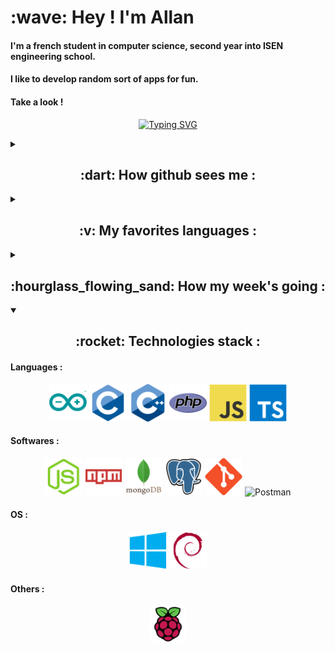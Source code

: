 <h1> :wave: Hey ! I'm Allan</h1> 

<h4>I'm a french student in computer science, second year into ISEN engineering school.</h4>
<h4>I like to develop random sort of apps for fun.</h4>
<h4>Take a look !</h4>
<p align="center">
  <a href="https://git.io/typing-svg"><img src="https://readme-typing-svg.herokuapp.com?font=Fira+Code&size=18&duration=2000&pause=100&color=CD9734&multiline=true&width=460&height=220&lines=class+Allan+extends+Developper+%7B;%E2%80%82%E2%80%82%E2%80%82%E2%80%82constructor()+%7B;%E2%80%82%E2%80%82%E2%80%82%E2%80%82%E2%80%82%E2%80%82%E2%80%82%E2%80%82super();%E2%80%82%E2%80%82%E2%80%82%E2%80%82%E2%80%82%E2%80%82%E2%80%82%E2%80%82this.hobby+%3D+%22Cycling%22;%E2%80%82%E2%80%82%E2%80%82%E2%80%82%E2%80%82%E2%80%82%E2%80%82%E2%80%82this.favoriteLanguage+%3D+%22Javascript%22;%E2%80%82%E2%80%82%E2%80%82%E2%80%82%E2%80%82%E2%80%82%E2%80%82%E2%80%82this.age+%3D+19;%E2%80%82%E2%80%82%E2%80%82%E2%80%82%E2%80%82%E2%80%82%E2%80%82%E2%80%82this.nationality+%3D+%22French%22;%E2%80%82%E2%80%82%E2%80%82%E2%80%82%7D;%7D" alt="Typing SVG" /></a>
</p>
<details>
  <summary><h2 align="center"> :dart: How github sees me :</h2></summary>
    <p align="center">
      <img src="https://github-readme-stats-allan-cff.vercel.app/api?username=allan-cff&theme=vision-friendly-dark&hide_border=true" />
    </p>
  <h4 align="left"> My favorite repo right now :boom: :</h4>
    <p align="center">
      <img src="https://github-readme-stats-allan-cff.vercel.app/api/pin/?username=isenbot&repo=isenbot-mongodb&theme=vision-friendly-dark&hide_border=true" />
    </p>
  <h4 align="left"> Streaks :fire: :</h4>
    <p align="center">
      <img src="https://github-readme-streak-stats.herokuapp.com/?user=allan-cff&theme=vision-friendly-dark&hide_border=true" />
    </p>
</details>
<details>
  <summary><h2 align="center"> :v: My favorites languages :</h2></summary>
    <p align="center">
      <img src="https://github-readme-stats-allan-cff.vercel.app/api/top-langs/?username=allan-cff&layout=compact&theme=vision-friendly-dark&hide_border=true" />
    </p>
</details>
<details>
  <summary><h2 align="center"> :hourglass_flowing_sand: How my week's going :</h2></summary>
    <p align="center">
      <img src="https://github-readme-stats-allan-cff.vercel.app/api/wakatime?username=allan_cff&theme=vision-friendly-dark&hide_border=true&langs_count=5" />
    </p>
</details>
<details open>
  <summary><h2 align="center"> :rocket: Technologies stack :</h2></summary>
    <h4  align="left"> Languages :</h4>
      <p align="center">
        <img src="https://github.com/devicons/devicon/blob/master/icons/arduino/arduino-original.svg" title="Arduino" alt="Arduino" width="60" height="60"/>  
        <img src="https://github.com/devicons/devicon/blob/master/icons/c/c-original.svg" title="C" alt="C" width="60" height="60"/>  
        <img src="https://github.com/devicons/devicon/blob/master/icons/cplusplus/cplusplus-original.svg" title="C++" alt="C++" width="60" height="60"/>
        <img src="https://github.com/devicons/devicon/blob/master/icons/php/php-original.svg" title="PHP" alt="PHP" width="60" height="60"/>  
        <img src="https://github.com/devicons/devicon/blob/master/icons/javascript/javascript-original.svg" title="JavaScript" alt="JavaScript" width="60" height="60"/>
        <img src="https://github.com/devicons/devicon/blob/master/icons/typescript/typescript-original.svg" title="TypeScript" alt="TypeScript" width="60" height="60"/>
      </p>
    <h4 align="left"> Softwares :</h4>
      <p align="center">
        <img src="https://github.com/devicons/devicon/blob/master/icons/nodejs/nodejs-original.svg" title="NodeJS" alt="NodeJS" width="60" height="60"/>
        <img src="https://github.com/devicons/devicon/blob/master/icons/npm/npm-original-wordmark.svg" title="NPM" alt="NPM" width="60" height="60"/>
        <img src="https://github.com/devicons/devicon/blob/master/icons/mongodb/mongodb-original-wordmark.svg" title="MongoDB" alt="MongoDB" width="60" height="60"/>
        <img src="https://github.com/devicons/devicon/blob/master/icons/postgresql/postgresql-original.svg" title="PostgreSQL" alt="PostgreSQL" width="60" height="60"/>
        <img src="https://github.com/devicons/devicon/blob/master/icons/git/git-original.svg" title="Git" alt="Git" width="60" height="60"/>
        <img src="https://cdn.simpleicons.org/postman/#FF6C37" title="Postman" alt="Postman" width="60" height="60"/>
      </p>
    <h4 align="left"> OS :</h4>
      <p align="center">
        <img src="https://github.com/devicons/devicon/blob/master/icons/windows8/windows8-original.svg" title="Windows" alt="Windows" width="60" height="60"/>
        <img src="https://github.com/devicons/devicon/blob/master/icons/debian/debian-original.svg" title="Debian" alt="Debian" width="60" height="60"/>
       </p>
    <h4 align="left"> Others :</h4>
      <p align="center">
        <img src="https://github.com/devicons/devicon/blob/master/icons/raspberrypi/raspberrypi-original.svg" title="RaspberryPi" alt="Raspberry Pi" width="60" height="60"/>
      </p>
</details>  
